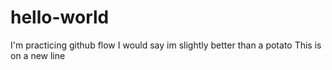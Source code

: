 # hello-world
I'm practicing github flow
I would say im slightly better than a potato
This is on a new line
